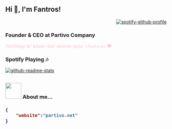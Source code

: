 <h2>Hi 👋, I'm Fantros!</h2>
<div align="right">

[![spotify-github-profile](https://spotify-github-profile.vercel.app/api/view?uid=31us4ohbcaotjvvfxk5szygl4tle&cover_image=true&theme=default)](https://spotify-github-profile.vercel.app/api/view?uid=31us4ohbcaotjvvfxk5szygl4tle&redirect=true)

</div>

### Founder & CEO at Partivo Company
<font color="pink">Yenilmeyi bi' bilsen olur seninle şans. </em> `<feature>` :heart: </font>

### Spotify Playing :notes:
[![github-readme-stats](https://github-readme-stats.vercel.app/api?username=fantros&show_icons=true&theme=dark)](https://github.com/Fantros?tab=repositories)
<br/>
<h2>

### <img src="https://media.giphy.com/media/l1J9w5fqmQ3qEBOdW/giphy.gif" width="50"> About me...  

<h3>

```json
{
    "website":"partivo.net"
}
```

</h3>
